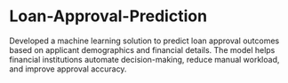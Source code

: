 # Loan-Approval-Prediction
Developed a machine learning solution to predict loan approval outcomes based on applicant demographics and financial details. The model helps financial institutions automate decision-making, reduce manual workload, and improve approval accuracy.
